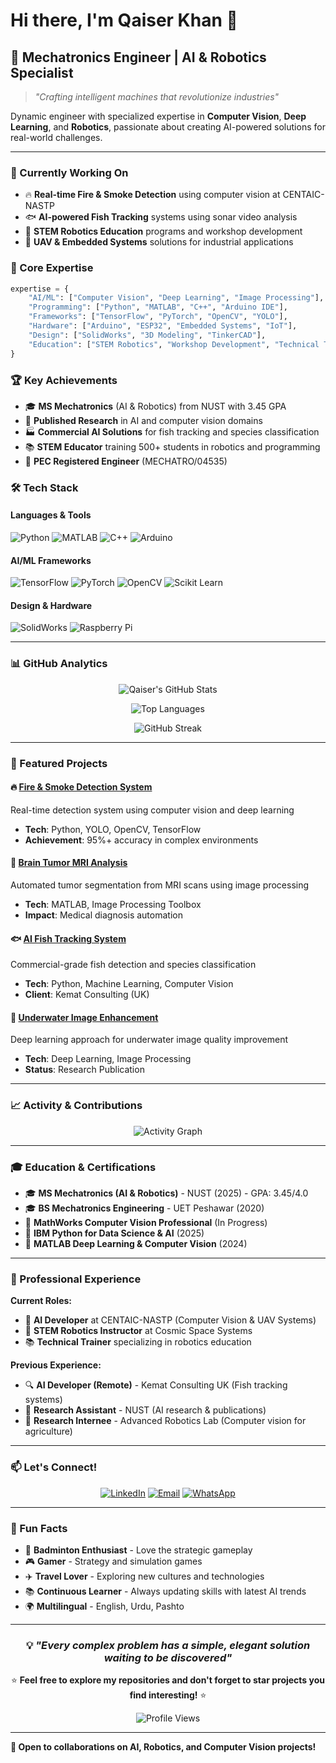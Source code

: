 # Hi there, I'm Qaiser Khan 👋

## 🚀 Mechatronics Engineer | AI & Robotics Specialist

> *"Crafting intelligent machines that revolutionize industries"*

Dynamic engineer with specialized expertise in **Computer Vision**, **Deep Learning**, and **Robotics**, passionate about creating AI-powered solutions for real-world challenges.

---

### 🔭 Currently Working On
- 🔥 **Real-time Fire & Smoke Detection** using computer vision at CENTAIC-NASTP
- 🐟 **AI-powered Fish Tracking** systems using sonar video analysis
- 🤖 **STEM Robotics Education** programs and workshop development
- 🚁 **UAV & Embedded Systems** solutions for industrial applications

### 🎯 Core Expertise

```python
expertise = {
    "AI/ML": ["Computer Vision", "Deep Learning", "Image Processing"],
    "Programming": ["Python", "MATLAB", "C++", "Arduino IDE"],
    "Frameworks": ["TensorFlow", "PyTorch", "OpenCV", "YOLO"],
    "Hardware": ["Arduino", "ESP32", "Embedded Systems", "IoT"],
    "Design": ["SolidWorks", "3D Modeling", "TinkerCAD"],
    "Education": ["STEM Robotics", "Workshop Development", "Technical Training"]
}
```

### 🏆 Key Achievements
- 🎓 **MS Mechatronics** (AI & Robotics) from NUST with 3.45 GPA
- 🔬 **Published Research** in AI and computer vision domains
- 🏭 **Commercial AI Solutions** for fish tracking and species classification
- 📚 **STEM Educator** training 500+ students in robotics and programming
- 🏅 **PEC Registered Engineer** (MECHATRO/04535)

### 🛠️ Tech Stack

#### Languages & Tools
![Python](https://img.shields.io/badge/Python-3776AB?style=for-the-badge&logo=python&logoColor=white)
![MATLAB](https://img.shields.io/badge/MATLAB-0076A8?style=for-the-badge&logo=mathworks&logoColor=white)
![C++](https://img.shields.io/badge/C%2B%2B-00599C?style=for-the-badge&logo=c%2B%2B&logoColor=white)
![Arduino](https://img.shields.io/badge/Arduino-00979D?style=for-the-badge&logo=Arduino&logoColor=white)

#### AI/ML Frameworks
![TensorFlow](https://img.shields.io/badge/TensorFlow-FF6F00?style=for-the-badge&logo=tensorflow&logoColor=white)
![PyTorch](https://img.shields.io/badge/PyTorch-EE4C2C?style=for-the-badge&logo=pytorch&logoColor=white)
![OpenCV](https://img.shields.io/badge/OpenCV-27338e?style=for-the-badge&logo=OpenCV&logoColor=white)
![Scikit Learn](https://img.shields.io/badge/scikit--learn-F7931E?style=for-the-badge&logo=scikit-learn&logoColor=white)

#### Design & Hardware
![SolidWorks](https://img.shields.io/badge/SolidWorks-FF0000?style=for-the-badge&logo=solidworks&logoColor=white)
![Raspberry Pi](https://img.shields.io/badge/-RaspberryPi-C51A4A?style=for-the-badge&logo=Raspberry-Pi)

---

### 📊 GitHub Analytics

<div align="center">
  
  ![Qaiser's GitHub Stats](https://github-readme-stats.vercel.app/api?username=qaiserkhan-nust&show_icons=true&theme=radical&hide_border=true&count_private=true)
  
  ![Top Languages](https://github-readme-stats.vercel.app/api/top-langs/?username=qaiserkhan-nust&layout=compact&theme=radical&hide_border=true)
  
  ![GitHub Streak](https://github-readme-streak-stats.herokuapp.com/?user=qaiserkhan-nust&theme=radical&hide_border=true)

</div>

---

### 🌟 Featured Projects

#### 🔥 [Fire & Smoke Detection System](https://github.com/qaiserkhan-nust/fire-smoke-detection)
Real-time detection system using computer vision and deep learning
- **Tech**: Python, YOLO, OpenCV, TensorFlow
- **Achievement**: 95%+ accuracy in complex environments

#### 🧠 [Brain Tumor MRI Analysis](https://github.com/qaiserkhan-nust/brain-tumor-mri)
Automated tumor segmentation from MRI scans using image processing
- **Tech**: MATLAB, Image Processing Toolbox
- **Impact**: Medical diagnosis automation

#### 🐟 [AI Fish Tracking System](https://github.com/qaiserkhan-nust/fish-tracking-sonar)
Commercial-grade fish detection and species classification
- **Tech**: Python, Machine Learning, Computer Vision
- **Client**: Kemat Consulting (UK)

#### 🌊 [Underwater Image Enhancement](https://github.com/qaiserkhan-nust/underwater-enhancement)
Deep learning approach for underwater image quality improvement
- **Tech**: Deep Learning, Image Processing
- **Status**: Research Publication

---

### 📈 Activity & Contributions

<div align="center">
  
  ![Activity Graph](https://activity-graph.herokuapp.com/graph?username=qaiserkhan-nust&theme=redical&hide_border=true)
  
</div>

---

### 🎓 Education & Certifications

- 🎓 **MS Mechatronics (AI & Robotics)** - NUST (2025) - GPA: 3.45/4.0
- 🎓 **BS Mechatronics Engineering** - UET Peshawar (2020)
- 🏅 **MathWorks Computer Vision Professional** (In Progress)
- 🏅 **IBM Python for Data Science & AI** (2025)
- 🏅 **MATLAB Deep Learning & Computer Vision** (2024)

---

### 💼 Professional Experience

**Current Roles:**
- 🔬 **AI Developer** at CENTAIC-NASTP (Computer Vision & UAV Systems)
- 🤖 **STEM Robotics Instructor** at Cosmic Space Systems
- 📚 **Technical Trainer** specializing in robotics education

**Previous Experience:**
- 🔍 **AI Developer (Remote)** - Kemat Consulting UK (Fish tracking systems)
- 🔬 **Research Assistant** - NUST (AI research & publications)
- 🌱 **Research Internee** - Advanced Robotics Lab (Computer vision for agriculture)

---

### 📫 Let's Connect!

<div align="center">

[![LinkedIn](https://img.shields.io/badge/LinkedIn-0077B5?style=for-the-badge&logo=linkedin&logoColor=white)](https://www.linkedin.com/in/engr-qaiser-khan-520252112)
[![Email](https://img.shields.io/badge/Email-D14836?style=for-the-badge&logo=gmail&logoColor=white)](mailto:edwardian.qk@gmail.com)
[![WhatsApp](https://img.shields.io/badge/WhatsApp-25D366?style=for-the-badge&logo=whatsapp&logoColor=white)](https://wa.me/923189000211)

</div>

---

### 🎯 Fun Facts

- 🏸 **Badminton Enthusiast** - Love the strategic gameplay
- 🎮 **Gamer** - Strategy and simulation games
- ✈️ **Travel Lover** - Exploring new cultures and technologies
- 📚 **Continuous Learner** - Always updating skills with latest AI trends
- 🌍 **Multilingual** - English, Urdu, Pashto

---

<div align="center">

### 💡 *"Every complex problem has a simple, elegant solution waiting to be discovered"*

⭐ **Feel free to explore my repositories and don't forget to star projects you find interesting!** ⭐

![Profile Views](https://komarev.com/ghpvc/?username=qaiserkhan-nust&color=brightgreen&style=for-the-badge)

</div>

---

**🚀 Open to collaborations on AI, Robotics, and Computer Vision projects!**
